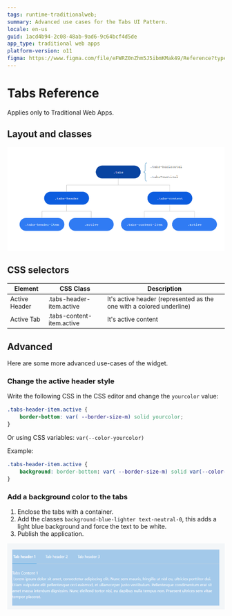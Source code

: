 ```yaml
---
tags: runtime-traditionalweb; 
summary: Advanced use cases for the Tabs UI Pattern.
locale: en-us
guid: 1acd4b94-2c08-48ab-9ad6-9c64bcf4d5de
app_type: traditional web apps
platform-version: o11
figma: https://www.figma.com/file/eFWRZ0nZhm5J5ibmKMak49/Reference?type=design&node-id=615%3A581&mode=design&t=Cx8ecjAITJrQMvRn-1
---
```


# Tabs Reference

<div class="info" markdown="1">

Applies only to Traditional Web Apps.

</div>

## Layout and classes

![](images/tabs-5-diag.png?width=750)

## CSS selectors

| **Element** |  **CSS Class** |  **Description**  |
| ---|---|---  
| Active Header |  .tabs-header-item.active |  It's active header (represented as the one with a colored underline)  |
| Active Tab  |  .tabs-content-item.active  |  It's active content  |
  
## Advanced

Here are some more advanced use-cases of the widget.

### Change the active header style

Write the following CSS in the CSS editor and change the `yourcolor` value:

```css
.tabs-header-item.active {
    border-bottom: var( --border-size-m) solid yourcolor;
}
```

Or using CSS variables: `var(--color-yourcolor)`

Example:

```css
.tabs-header-item.active {
    background: border-bottom: var( --border-size-m) solid var(--color-red)
}
```

### Add a background color to the tabs

1. Enclose the tabs with a container.
1. Add the classes `background-blue-lighter text-neutral-0`, this adds a light blue background and force the text to be white.
1. Publish the application.

![](images/tabs-6.png?width=750)
